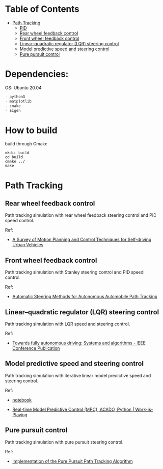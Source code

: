 # Table of Contents
  * [Path Tracking](#path-tracking)
    * [PID](#PID)
    * [Rear wheel feedback control](#rear-wheel-feedback-control)
    * [Front wheel feedback control](#front-wheel-feedback-control)
    * [Linear–quadratic regulator (LQR) steering control](#linearquadratic-regulator-lqr-steering-control)
    * [Model predictive speed and steering control](#model-predictive-speed-and-steering-control)
    * [Pure pursuit control](#pure-pursuit-control)


# Dependencies:
OS: Ubuntu 20.04

```markdown
- python3
- matplotlib
- cmake
- Eigen
```

# How to build

build through Cmake

```shell
mkdir build
cd build
cmake ../
make
```

# Path Tracking
## Rear wheel feedback control
Path tracking simulation with rear wheel feedback steering control and PID speed control.

Ref:

- [A Survey of Motion Planning and Control Techniques for Self-driving Urban Vehicles](https://arxiv.org/abs/1604.07446)
## Front wheel feedback control
Path tracking simulation with Stanley steering control and PID speed control.

Ref:


- [Automatic Steering Methods for Autonomous Automobile Path Tracking](https://www.ri.cmu.edu/pub_files/2009/2/Automatic_Steering_Methods_for_Autonomous_Automobile_Path_Tracking.pdf)
## Linear–quadratic regulator (LQR) steering control
Path tracking simulation with LQR speed and steering control.


Ref:

- [Towards fully autonomous driving: Systems and algorithms \- IEEE Conference Publication](http://ieeexplore.ieee.org/document/5940562/)
## Model predictive speed and steering control
Path tracking simulation with iterative linear model predictive speed and steering control.

Ref:

- [notebook](https://github.com/AtsushiSakai/PythonRobotics/blob/master/PathTracking/model_predictive_speed_and_steer_control/Model_predictive_speed_and_steering_control.ipynb)

- [Real\-time Model Predictive Control \(MPC\), ACADO, Python \| Work\-is\-Playing](http://grauonline.de/wordpress/?page_id=3244)
## Pure pursuit control
Path tracking simulation with pure pursuit steering control.

Ref:

- [Implementation of the Pure Pursuit Path Tracking Algorithm](https://www.semanticscholar.org/paper/Implementation-of-the-Pure-Pursuit-Path-Tracking-Coulter/ee756e53b6a68cb2e7a2e5d537a3eff43d793d70)


